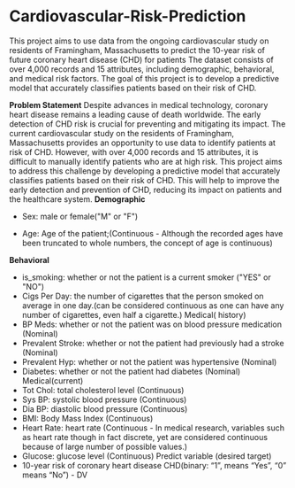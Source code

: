 # Cardiovascular-Risk-Prediction
This project aims to use data from the ongoing cardiovascular study on residents of Framingham, Massachusetts to predict the 10-year risk of future coronary heart disease (CHD) for patients
The dataset consists of over 4,000 records and 15 attributes, including demographic, behavioral, and medical risk factors. The goal of this project is to develop a predictive model that accurately classifies patients based on their risk of CHD.

**Problem Statement**
Despite advances in medical technology, coronary heart disease remains a leading cause of death worldwide. The early detection of CHD risk is crucial for preventing and mitigating its impact. The current cardiovascular study on the residents of Framingham, Massachusetts provides an opportunity to use data to identify patients at risk of CHD. However, with over 4,000 records and 15 attributes, it is difficult to manually identify patients who are at high risk. This project aims to address this challenge by developing a predictive model that accurately classifies patients based on their risk of CHD. This will help to improve the early detection and prevention of CHD, reducing its impact on patients and the healthcare system.
**Demographic**
* Sex: male or female("M" or "F")

* Age: Age of the patient;(Continuous - Although the recorded ages have been truncated to whole numbers, the concept of age is continuous)

**Behavioral**
* is_smoking: whether or not the patient is a current smoker ("YES" or "NO")
* Cigs Per Day: the number of cigarettes that the person smoked on average in one day.(can be
considered continuous as one can have any number of cigarettes, even half a cigarette.)
Medical( history)
* BP Meds: whether or not the patient was on blood pressure medication (Nominal)
* Prevalent Stroke: whether or not the patient had previously had a stroke (Nominal)
* Prevalent Hyp: whether or not the patient was hypertensive (Nominal)
* Diabetes: whether or not the patient had diabetes (Nominal)
Medical(current)
* Tot Chol: total cholesterol level (Continuous)
* Sys BP: systolic blood pressure (Continuous)
* Dia BP: diastolic blood pressure (Continuous)
* BMI: Body Mass Index (Continuous)
* Heart Rate: heart rate (Continuous - In medical research, variables such as heart rate though in
fact discrete, yet are considered continuous because of large number of possible values.)
* Glucose: glucose level (Continuous)
Predict variable (desired target)
* 10-year risk of coronary heart disease CHD(binary: “1”, means “Yes”, “0” means “No”) -
DV
